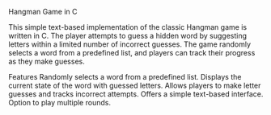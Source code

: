 Hangman Game in C

This simple text-based implementation of the classic Hangman game is written in C. The player attempts to guess a hidden word by suggesting letters within a limited number of incorrect guesses. The game randomly selects a word from a predefined list, and players can track their progress as they make guesses.

Features
Randomly selects a word from a predefined list.
Displays the current state of the word with guessed letters.
Allows players to make letter guesses and tracks incorrect attempts.
Offers a simple text-based interface.
Option to play multiple rounds.

